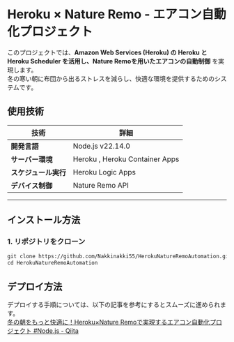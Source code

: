 # Heroku × Nature Remo - エアコン自動化プロジェクト

このプロジェクトでは、**Amazon Web Services (Heroku) の Heroku と Heroku Scheduler を活用し、Nature Remoを用いたエアコンの自動制御** を実現します。  
冬の寒い朝に布団から出るストレスを減らし、快適な環境を提供するためのシステムです。

## 使用技術
| 技術 | 詳細 |
|------|------|
| **開発言語** | Node.js v22.14.0|
| **サーバー環境** | Heroku , Heroku Container Apps |
| **スケジュール実行** | Heroku Logic Apps |
| **デバイス制御** | Nature Remo API |

---

## インストール方法
### 1. リポジトリをクローン
```txt
git clone https://github.com/Nakkinakki55/HerokuNatureRemoAutomation.git
cd HerokuNatureRemoAutomation
```

## デプロイ方法
デプロイする手順については、以下の記事を参考にするとスムーズに進められます。
<br>
[冬の朝をもっと快適に！Heroku×Nature Remoで実現するエアコン自動化プロジェクト #Node.js - Qiita](https://qiita.com/nishifeoda/items/25b62a3004774ed30278)
